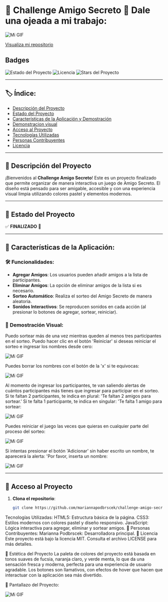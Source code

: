 # 🎉 **Challenge Amigo Secreto** 🎉 Dale una ojeada a mi trabajo:
![Mi GIF](https://media1.giphy.com/media/v1.Y2lkPTc5MGI3NjExNHV0cnpmdHR5bzdybXhhYm1jcWZqbWJ2Z2dwYnZrYmNhaHdkOTNnayZlcD12MV9pbnRlcm5hbF9naWZfYnlfaWQmY3Q9Zw/MTJILjQosXcLSoDG5J/giphy.gif)

[Visualiza mi repositorio](https://github.com/Mariannapodbrscek/challenge-amigo-secreto)
## Badges

![Estado del Proyecto](https://img.shields.io/badge/STATUS-%20COMPLETADO-brightgreen)
![Licencia](https://img.shields.io/badge/licencia-MIT-blue)
![Stars del Proyecto](https://img.shields.io/github/stars/mariannapodbrscek/challenge-amigo-secreto?style=social)

---

## 🏷 **Índice**:

- [Descripción del Proyecto](https://github.com/Mariannapodbrscek/challenge-amigo-secreto/blob/main/README.md#-descripci%C3%B3n-del-proyecto)
- [Estado del Proyecto](https://github.com/Mariannapodbrscek/challenge-amigo-secreto/blob/main/README.md#-estado-del-proyecto)
- [Características de la Aplicación y Demostración]()
- [Demonstracion visual](https://github.com/Mariannapodbrscek/challenge-amigo-secreto/blob/main/README.md#-descripci%C3%B3n-del-proyecto)
- [Acceso al Proyecto](https://github.com/Mariannapodbrscek/challenge-amigo-secreto/blob/main/README.md#-descripci%C3%B3n-del-proyecto)
- [Tecnologías Utilizadas]()
- [Personas Contribuyentes]()
- [Licencia]()

---

## 📖 **Descripción del Proyecto**

¡Bienvenidos al **Challenge Amigo Secreto**! Este es un proyecto finalizado que permite organizar de manera interactiva un juego de Amigo Secreto. El diseño está pensado para ser amigable, accesible y con una experiencia visual limpia utilizando colores pastel y elementos modernos.

---

## 🚧 **Estado del Proyecto**

✅ **FINALIZADO** 🎉

---

## 🔧 **Características de la Aplicación**:

### 🛠 **Funcionalidades**:

- **Agregar Amigos**: Los usuarios pueden añadir amigos a la lista de participantes.
- **Eliminar Amigos**: La opción de eliminar amigos de la lista si es necesario.
- **Sorteo Automático**: Realiza el sorteo del Amigo Secreto de manera aleatoria.
- **Sonidos Interactivos**: Se reproducen sonidos en cada acción (al presionar lo botones de agregar, sortear, reiniciar).
  
### 🌈 **Demostración Visual**:

Puedo sortear más de una vez mientras queden al menos tres participantes en el sorteo. Puedo hacer clic en el botón 'Reiniciar' si deseas reiniciar el sorteo e ingresar los nombres desde cero:

![Mi GIF](https://media0.giphy.com/media/v1.Y2lkPTc5MGI3NjExYTRubHMwcXAybWVnZGZvMW1jMHliZWRhaDl3MGxneXl2MjE5d2huZSZlcD12MV9pbnRlcm5hbF9naWZfYnlfaWQmY3Q9Zw/ld6nY6Gq6qTxGdqx4y/giphy.gif)

Puedes borrar los nombres con el botón de la 'x' si te equivocas:

![Mi GIF](https://media3.giphy.com/media/v1.Y2lkPTc5MGI3NjExOXNrd2R2Z2Rob2Nnd3kyOGVpbmJoaWhjOHF3aDJ0cGV2Mm9jMWN1cyZlcD12MV9pbnRlcm5hbF9naWZfYnlfaWQmY3Q9Zw/CNvzj7fNTHqkVnLRmv/giphy.gif)

Al momento de ingresar los participantes, te van saliendo alertas de cuántos participantes más tienes que ingresar para participar en el sorteo. Si te faltan 2 participantes, te indica en plural: 'Te faltan 2 amigos para sortear.' Si te falta 1 participante, te indica en singular: 'Te falta 1 amigo para sortear:

![Mi GIF](https://media0.giphy.com/media/v1.Y2lkPTc5MGI3NjExaXhvbG0zaGwxbHprNmFrNHdubDFudmo3eHN6ajcwNnRqMHo1ejAzNSZlcD12MV9pbnRlcm5hbF9naWZfYnlfaWQmY3Q9Zw/hdB2hQRvbKMXnv2Woc/giphy.gif)

Puedes reiniciar el juego las veces que quieras en cualquier parte del proceso del sorteo:

![Mi GIF](https://giphy.com/gifs/oracle-challengeamigosecreto-aluralatam-14feZ3xjXVmP5enCcl)

Si intentas presionar el botón 'Adicionar' sin haber escrito un nombre, te aparecerá la alerta: 'Por favor, inserta un nombre:

![Mi GIF](https://giphy.com/gifs/oracle-mariannapodbrscekrocca-challengeamigosecreto-7DR5bnrvwYYjZREtjG) 



---

## 🚀 **Acceso al Proyecto**

1. **Clona el repositorio**:
   ```bash
   git clone https://github.com/mariannapodbrscek/challenge-amigo-secreto.git

Tecnologías Utilizadas:
HTML5: Estructura básica de la página.
CSS3: Estilos modernos con colores pastel y diseño responsivo.
JavaScript: Lógica interactiva para agregar, eliminar y sortear amigos.
🤝 Personas Contribuyentes:
Marianna Podbrscek: Desarrolladora principal.
📝 Licencia
Este proyecto está bajo la licencia MIT. Consulta el archivo LICENSE para más detalles.

🎨 Estética del Proyecto
La paleta de colores del proyecto está basada en tonos suaves de fucsia, naranja claro, y verde menta, lo que da una sensación fresca y moderna, perfecta para una experiencia de usuario agradable. Los botones son llamativos, con efectos de hover que hacen que interactuar con la aplicación sea más divertido.

👀 Pantallazo del Proyecto:

![Mi GIF](https://media0.giphy.com/media/v1.Y2lkPTc5MGI3NjExdXFsZHcxYzVxaWV6cmZtbW9udXZvNmhkcjEwbHdkYW5hMmNpMmRmciZlcD12MV9pbnRlcm5hbF9naWZfYnlfaWQmY3Q9cw/DDjKkrKzyzfnbwKXrc/giphy.gif)
